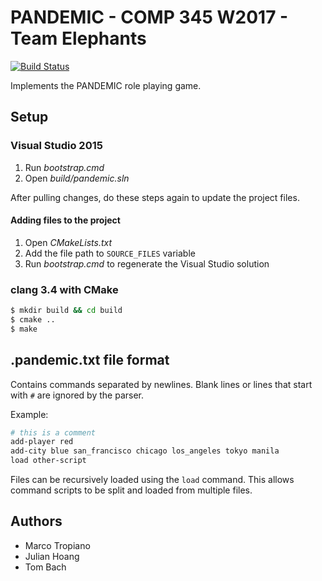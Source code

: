 # PANDEMIC - COMP 345 W2017 - Team Elephants

[![Build Status](https://travis-ci.com/jephir/pandemic.svg?token=H5s5urysT233MRnGw5EA&branch=master)](https://travis-ci.com/jephir/pandemic)

Implements the PANDEMIC role playing game.

## Setup

### Visual Studio 2015

1. Run *bootstrap.cmd*
2. Open *build/pandemic.sln*

After pulling changes, do these steps again to update the project files.

#### Adding files to the project

1. Open *CMakeLists.txt*
2. Add the file path to `SOURCE_FILES` variable
3. Run *bootstrap.cmd* to regenerate the Visual Studio solution

### clang 3.4 with CMake

```bash
$ mkdir build && cd build
$ cmake ..
$ make
```

## .pandemic.txt file format

Contains commands separated by newlines. Blank lines or lines that start with `#` are ignored by the parser.

Example:

```bash
# this is a comment
add-player red
add-city blue san_francisco chicago los_angeles tokyo manila
load other-script
```

Files can be recursively loaded using the `load` command. This allows command scripts to be split and loaded from multiple files.

## Authors

* Marco Tropiano
* Julian Hoang
* Tom Bach
